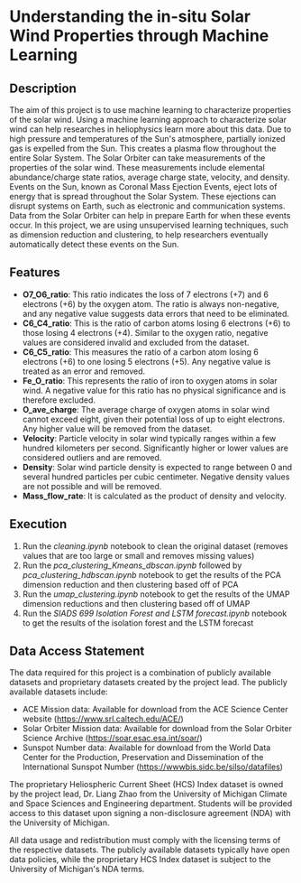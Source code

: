 # Understanding the in-situ Solar Wind Properties through Machine Learning

## Description

The aim of this project is to use machine learning to characterize properties of the solar wind. Using a machine learning approach to characterize solar wind can help researches in heliophysics learn more about this data.  Due to high pressure and temperatures of the Sun's atmosphere, partially ionized gas is expelled from the Sun.  This creates a plasma flow throughout the entire Solar System.  The Solar Orbiter can take measurements of the properties of the solar wind.  These measurements include elemental abundance/charge state ratios, average charge state, velocity, and density.  Events on the Sun, known as Coronal Mass Ejection Events, eject lots of energy that is spread throughout the Solar System.  These ejections can disrupt systems on Earth, such as electronic and communication systems. Data from the Solar Orbiter can help in prepare Earth for when these events occur.  In this project, we are using unsupervised learning techniques, such as dimension reduction and clustering, to help researchers eventually automatically detect these events on the Sun.  

## Features

- **O7_O6_ratio**: This ratio indicates the loss of 7 electrons (+7) and 6 electrons (+6) by the oxygen atom. The ratio is always non-negative, and any negative value suggests data errors that need to be eliminated.
- **C6_C4_ratio**: This is the ratio of carbon atoms losing 6 electrons (+6) to those losing 4 electrons (+4). Similar to the oxygen ratio, negative values are considered invalid and excluded from the dataset.
- **C6_C5_ratio**: This measures the ratio of a carbon atom losing 6 electrons (+6) to one losing 5 electrons (+5). Any negative value is treated as an error and removed.
- **Fe_O_ratio**: This represents the ratio of iron to oxygen atoms in solar wind. A negative value for this ratio has no physical significance and is therefore excluded.
- **O_ave_charge**: The average charge of oxygen atoms in solar wind cannot exceed eight, given their potential loss of up to eight electrons. Any higher value will be removed from the dataset.
- **Velocity**: Particle velocity in solar wind typically ranges within a few hundred kilometers per second. Significantly higher or lower values are considered outliers and are removed.
- **Density**: Solar wind particle density is expected to range between 0 and several hundred particles per cubic centimeter. Negative density values are not possible and will be removed.
- **Mass_flow_rate**: It is calculated as the product of density and velocity.

## Execution

1.  Run the _cleaning.ipynb_ notebook to clean the original dataset (removes values that are too large or small and removes missing values)
2.  Run the _pca_clustering_Kmeans_dbscan.ipynb_ followed by _pca_clustering_hdbscan.ipynb_ notebook to get the results of the PCA dimension reduction and then clustering based off of PCA
3.  Run the _umap_clustering.ipynb_ notebook to get the results of the UMAP dimension reductions and then clustering based off of UMAP
4.  Run the _SIADS 699 Isolation Forest and LSTM forecast.ipynb_ notebook to get the results of the isolation forest and the LSTM forecast


## Data Access Statement

The data required for this project is a combination of publicly available datasets and proprietary datasets created by the project lead. The publicly available datasets include:

- ACE Mission data: Available for download from the ACE Science Center website (https://www.srl.caltech.edu/ACE/)
- Solar Orbiter Mission data: Available for download from the Solar Orbiter Science Archive (https://soar.esac.esa.int/soar/)
- Sunspot Number data: Available for download from the World Data Center for the Production, Preservation and Dissemination of the International Sunspot Number (https://wwwbis.sidc.be/silso/datafiles)

The proprietary Heliospheric Current Sheet (HCS) Index dataset is owned by the project lead, Dr. Liang Zhao from the University of Michigan Climate and Space Sciences and Engineering department. Students will be provided access to this dataset upon signing a non-disclosure agreement (NDA) with the University of Michigan.

All data usage and redistribution must comply with the licensing terms of the respective datasets. The publicly available datasets typically have open data policies, while the proprietary HCS Index dataset is subject to the University of Michigan's NDA terms.
